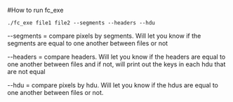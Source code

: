 #How to run fc_exe

`./fc_exe file1 file2 --segments --headers --hdu`

--segments = compare pixels by segments.
 Will let you know if the segments are equal to one another between
 files or not

--headers = compare headers.
 Will let you know if the headers are equal to one another between files
 and if not, will print out the keys in each hdu that are not equal

--hdu = compare pixels by hdu.
 Will let you know if the hdus are equal to one another between files
 or not.
